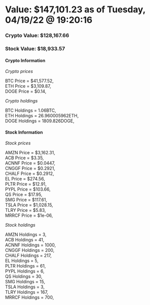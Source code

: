# Value: $147,101.23 as of Tuesday, 04/19/22 @ 19:20:16 

### Crypto Value: $128,167.66

### Stock Value: $18,933.57

#### Crypto Information 
*Crypto prices* 

BTC Price = $41,577.52,  
ETH Price = $3,109.87,  
DOGE Price = $0.14,  


*Crypto holdings* 

BTC Holdings = 1.06BTC,  
ETH Holdings = 26.960005962ETH,  
DOGE Holdings = 1809.826DOGE,  


#### Stock Information 

*Stock prices* 

AMZN Price = $3,162.31,  
ACB Price = $3.35,  
ACNNF Price = $0.0447,  
CNGGF Price = $0.2921,  
CHALF Price = $0.2912,  
EL Price = $274.56,  
PLTR Price = $12.91,  
PYPL Price = $103.66,  
QS Price = $17.95,  
SMG Price = $117.61,  
TSLA Price = $1,028.15,  
TLRY Price = $5.83,  
MRRCF Price = $1e-06,  


*Stock holdings* 

AMZN Holdings = 3,  
ACB Holdings = 41,  
ACNNF Holdings = 1000,  
CNGGF Holdings = 200,  
CHALF Holdings = 217,  
EL Holdings = 5,  
PLTR Holdings = 61,  
PYPL Holdings = 6,  
QS Holdings = 30,  
SMG Holdings = 15,  
TSLA Holdings = 3,  
TLRY Holdings = 167,  
MRRCF Holdings = 700,  


